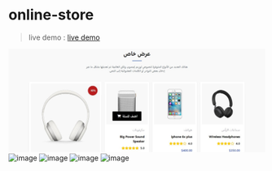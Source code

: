 # online-store


> live demo :  [live demo](https://mohammedalsir.github.io/online-store/)


<!-- https://github.com/MohammedAlsir/online-store/blob/main/img/screen/1.jpg -->
![image](img/screen/1.jpg)
![image](img/screen/2.jpg)
![image](img/screen/3.jpg)
![image](img/screen/4.jpg)
![image](img/screen/5.jpg)